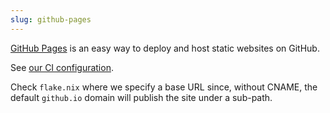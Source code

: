 ```yaml
---
slug: github-pages
---
```


[GitHub Pages](https://pages.github.com/) is an easy way to deploy and host static websites on GitHub.

See [our CI configuration](https://github.com/srid/emanote-template/blob/master/.github/workflows/publish.yaml).

Check `flake.nix` where we specify a base URL since, without CNAME, the default `github.io` domain will publish the site under a sub-path.
